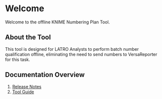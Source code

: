 # Welcome
Welcome to the offline KNIME Numbering Plan Tool. 

## About the Tool
This tool is designed for LATRO Analysts to perform batch number qualification offline, eliminating the need to send numbers to VersaReporter for this task.

## Documentation Overview
1. [Release Notes](./releases/README.md)
2. [Tool Guide](./toolguide/README.md)
